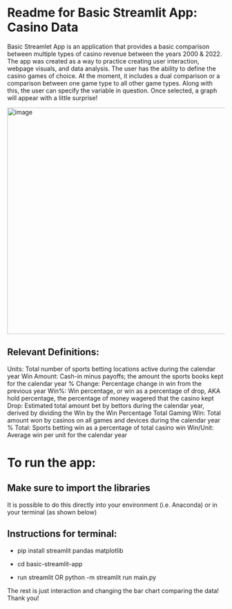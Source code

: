 # Readme for Basic Streamlit App: Casino Data

Basic Streamlet App is an application that provides a basic comparison between multiple types of casino revenue between the years 2000 & 2022. The app was created as a way to practice creating user interaction, webpage visuals, and data analysis.
The user has the ability to define the casino games of choice. At the moment, it includes a dual comparison or a comparison between one game type to all other game types. Along with this, the user can specify the variable in question. Once selected, a graph
will appear with a little surprise! 


<img width="525" alt="image" src="https://github.com/user-attachments/assets/d94035e0-1b8d-414a-aa2f-fe23fb828c7a" />



## Relevant Definitions:
Units: Total number of sports betting locations active during the calendar year
Win Amount: Cash-in minus payoffs; the amount the sports books kept for the calendar year
% Change: Percentage change in win from the previous year
Win%: Win percentage, or win as a percentage of drop, AKA hold percentage, the percentage of money wagered that the casino kept
Drop: Estimated total amount bet by bettors during the calendar year, derived by dividing the Win by the Win Percentage
Total Gaming Win: Total amount won by casinos on all games and devices during the calendar year
% Total: Sports betting win as a percentage of total casino win
Win/Unit: Average win per unit for the calendar year

# To run the app:

## Make sure to import the libraries
It is possible to do this directly into your environment (i.e. Anaconda) or in your terminal (as shown below)

## Instructions for terminal:
* pip install streamlit pandas matplotlib

* cd basic-streamlit-app

* run streamlit OR python -m streamlit run main.py

The rest is just interaction and changing the bar chart comparing the data! Thank you!
